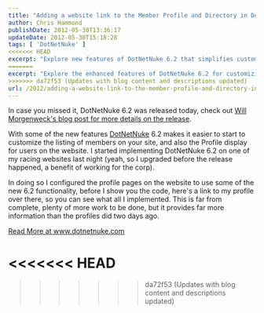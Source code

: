 ```yaml
---
title: "Adding a website link to the Member Profile and Directory in DotNetNuke 6.2"
author: Chris Hammond
publishDate: 2012-05-30T13:36:17
updateDate: 2012-05-30T15:18:28
tags: [ 'DotNetNuke' ]
<<<<<<< HEAD
excerpt: "Explore new features of DotNetNuke 6.2 that simplifies customization of member listings and profile displays on your website."
=======
excerpt: "Explore the enhanced features of DotNetNuke 6.2 for customizing member listings and user profiles on your site. Upgrade now for an improved user experience!"
>>>>>>> da72f53 (Updates with blog content and descriptions updated)
url: /2012/adding-a-website-link-to-the-member-profile-and-directory-in-dotnetnuke-62  # Use the generated URL with year
---
```

<p>In case you missed it, DotNetNuke 6.2 was released today, check out <a href="/Resources/Blogs/EntryId/3390/Announcing-DotNetNuke-6-2.aspx" target="_blank">Will Morgenweck's blog post for more details on the release</a>. </p> <p>With some of the new features <a href="https://www.dotnetnuke.com/" target="_blank">DotNetNuke</a> 6.2 makes it easier to start to customize the listing of members on your site, and also the Profile display for users on the website. I started implementing DotNetNuke 6.2 on one of my racing websites last night (yeah, so I upgraded before the release happened, a benefit of working for the corp).</p> <p>In doing so I configured the profile pages on the website to use some of the new 6.2 functionality, before I show you the code, here's a link to my profile over there, so you can see what all I implemented. This is far from complete, plenty of more work to be done, but it provides far more information than the profiles did two days ago.</p>  <a href="https://www.dotnetnuke.com/Resources/Blogs/EntryId/3392/Adding-a-website-link-to-the-Member-Profile-and-Directory-in-DotNetNuke-6-2.aspx">Read More at www.dotnetnuke.com</a>

<<<<<<< HEAD
=======

>>>>>>> da72f53 (Updates with blog content and descriptions updated)
